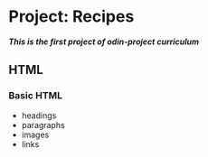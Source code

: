 # Project: Recipes

***This is the first project of odin-project curriculum***

## HTML
### Basic HTML
- headings
- paragraphs
- images
- links
